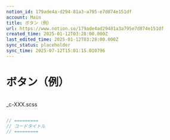 ```yaml
---
notion_id: 179ade4a-d294-81a3-a795-e7d874e151df
account: Main
title: ボタン（例）
url: https://www.notion.so/179ade4ad29481a3a795e7d874e151df
created_time: 2025-01-12T03:28:00.000Z
last_edited_time: 2025-01-12T03:28:00.000Z
sync_status: placeholder
sync_time: 2025-07-12T15:01:15.010796
---
```

# ボタン（例）

```html

```
_c-XXX.scss
```scss

```
```javascript
// =========
// コードタイトル
// =========
```